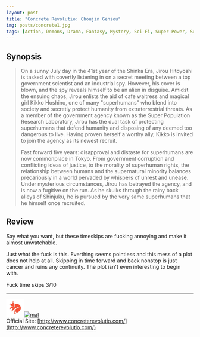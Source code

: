 ```yaml
---
layout: post
title: "Concrete Revolutio: Choujin Gensou"
img: posts/concrete1.jpg 
tags: [Action, Demons, Drama, Fantasy, Mystery, Sci-Fi, Super Power, Supernatural, Concrete Revolutio]
---
```


## Synopsis
>On a sunny July day in the 41st year of the Shinka Era, Jirou Hitoyoshi is tasked with covertly listening in on a secret meeting between a top government scientist and an industrial spy. However, his cover is blown, and the spy reveals himself to be an alien in disguise. Amidst the ensuing chaos, Jirou enlists the aid of cafe waitress and magical girl Kikko Hoshino, one of many "superhumans" who blend into society and secretly protect humanity from extraterrestrial threats. As a member of the government agency known as the Super Population Research Laboratory, Jirou has the dual task of protecting superhumans that defend humanity and disposing of any deemed too dangerous to live. Having proven herself a worthy ally, Kikko is invited to join the agency as its newest recruit.
>
>Fast forward five years: disapproval and distaste for superhumans are now commonplace in Tokyo. From government corruption and conflicting ideas of justice, to the morality of superhuman rights, the relationship between humans and the supernatural minority balances precariously in a world pervaded by whispers of unrest and unease. Under mysterious circumstances, Jirou has betrayed the agency, and is now a fugitive on the run. As he skulks through the rainy back alleys of Shinjuku, he is pursued by the very same superhumans that he himself once recruited.

## Review
Say what you want, but these timeskips are fucking annoying and make it almost unwatchable.

Just what the fuck is this. Everthing seems pointless and this mess of a plot does not help at all. Skipping in time forward and back nonstop is just cancer and ruins any continuity. The plot isn't even interesting to begin with.
   
Fuck time skips 3/10

---

[![kitsu](..\assets\img\kitsu.png)](https://kitsu.io/anime/concrete-revolutio-choujin-gensou-the-last-song)[![mal](..\assets\img\mal.ico)](https://myanimelist.net/anime/31147/Concrete_Revolutio__Choujin_Gensou)  
Official Site: [http://www.concreterevolutio.com/](http://www.concreterevolutio.com/)